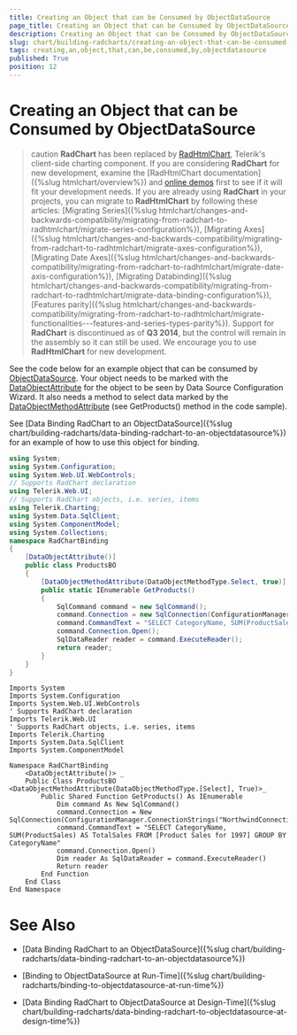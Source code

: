 ```yaml
---
title: Creating an Object that can be Consumed by ObjectDataSource
page_title: Creating an Object that can be Consumed by ObjectDataSource | RadChart for ASP.NET AJAX Documentation
description: Creating an Object that can be Consumed by ObjectDataSource
slug: chart/building-radcharts/creating-an-object-that-can-be-consumed-by-objectdatasource
tags: creating,an,object,that,can,be,consumed,by,objectdatasource
published: True
position: 12
---
```


# Creating an Object that can be Consumed by ObjectDataSource

>caution  **RadChart** has been replaced by [RadHtmlChart](https://www.telerik.com/products/aspnet-ajax/html-chart.aspx), Telerik's client-side charting component. If you are considering **RadChart** for new development, examine the [RadHtmlChart documentation]({%slug htmlchart/overview%}) and [online demos](https://demos.telerik.com/aspnet-ajax/htmlchart/examples/overview/defaultcs.aspx) first to see if it will fit your development needs. If you are already using **RadChart** in your projects, you can migrate to **RadHtmlChart** by following these articles: [Migrating Series]({%slug htmlchart/changes-and-backwards-compatibility/migrating-from-radchart-to-radhtmlchart/migrate-series-configuration%}), [Migrating Axes]({%slug htmlchart/changes-and-backwards-compatibility/migrating-from-radchart-to-radhtmlchart/migrate-axes-configuration%}), [Migrating Date Axes]({%slug htmlchart/changes-and-backwards-compatibility/migrating-from-radchart-to-radhtmlchart/migrate-date-axis-configuration%}), [Migrating Databinding]({%slug htmlchart/changes-and-backwards-compatibility/migrating-from-radchart-to-radhtmlchart/migrate-data-binding-configuration%}), [Features parity]({%slug htmlchart/changes-and-backwards-compatibility/migrating-from-radchart-to-radhtmlchart/migrate-functionalities---features-and-series-types-parity%}). Support for **RadChart** is discontinued as of **Q3 2014**, but the control will remain in the assembly so it can still be used. We encourage you to use **RadHtmlChart** for new development.

See the code below for an example object that can be consumed by [ObjectDataSource](https://msdn2.microsoft.com/en-us/library/system.web.ui.webcontrols.objectdatasource.aspx). Your object needs to be marked with the [DataObjectAttribute](https://msdn2.microsoft.com/en-us/library/system.componentmodel.dataobjectattribute.aspx) for the object to be seen by Data Source Configuration Wizard. It also needs a method to select data marked by the [DataObjectMethodAttribute](https://msdn2.microsoft.com/en-us/library/system.componentmodel.dataobjectmethodattribute.aspx) (see GetProducts() method in the code sample).

See [Data Binding RadChart to an ObjectDataSource]({%slug chart/building-radcharts/data-binding-radchart-to-an-objectdatasource%}) for an example of how to use this object for binding.

````C#
using System;
using System.Configuration;
using System.Web.UI.WebControls;
// Supports RadChart declaration
using Telerik.Web.UI;
// Supports RadChart objects, i.e. series, items
using Telerik.Charting;
using System.Data.SqlClient;
using System.ComponentModel;
using System.Collections;
namespace RadChartBinding
{
	[DataObjectAttribute()]
	public class ProductsBO
	{
		[DataObjectMethodAttribute(DataObjectMethodType.Select, true)]
		public static IEnumerable GetProducts()
		{
			SqlCommand command = new SqlCommand();
			command.Connection = new SqlConnection(ConfigurationManager.ConnectionStrings["NorthwindConnectionString"].ConnectionString);
			command.CommandText = "SELECT CategoryName, SUM(ProductSales) AS TotalSales FROM [Product Sales for 1997] GROUP BY CategoryName";
			command.Connection.Open();
			SqlDataReader reader = command.ExecuteReader();
			return reader;
		}
	}
}
````
````VB
Imports System
Imports System.Configuration
Imports System.Web.UI.WebControls
' Supports RadChart declaration
Imports Telerik.Web.UI
' Supports RadChart objects, i.e. series, items
Imports Telerik.Charting
Imports System.Data.SqlClient
Imports System.ComponentModel

Namespace RadChartBinding
	<DataObjectAttribute()> _
	Public Class ProductsBO
<DataObjectMethodAttribute(DataObjectMethodType.[Select], True)>_  
		Public Shared Function GetProducts() As IEnumerable
			Dim command As New SqlCommand()
			command.Connection = New SqlConnection(ConfigurationManager.ConnectionStrings("NorthwindConnectionString").ConnectionString)
			command.CommandText = "SELECT CategoryName, SUM(ProductSales) AS TotalSales FROM [Product Sales for 1997] GROUP BY CategoryName"
			command.Connection.Open()
			Dim reader As SqlDataReader = command.ExecuteReader()
			Return reader
		End Function
	End Class
End Namespace
````

# See Also

 * [Data Binding RadChart to an ObjectDataSource]({%slug chart/building-radcharts/data-binding-radchart-to-an-objectdatasource%})

 * [Binding to ObjectDataSource at Run-Time]({%slug chart/building-radcharts/binding-to-objectdatasource-at-run-time%})

 * [Data Binding RadChart to ObjectDataSource at Design-Time]({%slug chart/building-radcharts/data-binding-radchart-to-objectdatasource-at-design-time%})

